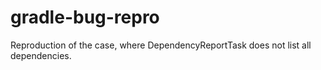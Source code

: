 # gradle-bug-repro
Reproduction of the case, where DependencyReportTask does not list all dependencies.
